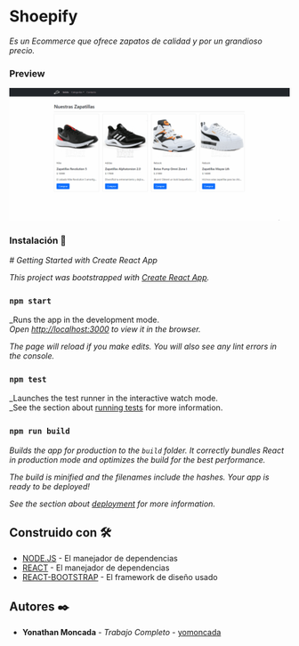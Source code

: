 # Shoepify

_Es un Ecommerce que ofrece zapatos de calidad y por un grandioso precio._
### Preview

![](preview.gif)

### Instalación 🔧

_# Getting Started with Create React App_

_This project was bootstrapped with [Create React App](https://github.com/facebook/create-react-app)._

### `npm start`

_Runs the app in the development mode.\
_Open [http://localhost:3000](http://localhost:3000) to view it in the browser._

_The page will reload if you make edits._
_You will also see any lint errors in the console._

### `npm test`

_Launches the test runner in the interactive watch mode.\
_See the section about [running tests](https://facebook.github.io/create-react-app/docs/running-tests) for more information.

### `npm run build`

_Builds the app for production to the `build` folder._
_It correctly bundles React in production mode and optimizes the build for the best performance._

_The build is minified and the filenames include the hashes._
_Your app is ready to be deployed!_

_See the section about [deployment](https://facebook.github.io/create-react-app/docs/deployment) for more information._
## Construido con 🛠️

* [NODE.JS](https://github.com/nodejs/node) - El manejador de dependencias
* [REACT](https://github.com/facebook/react) - El manejador de dependencias
* [REACT-BOOTSTRAP](https://github.com/react-bootstrap/react-bootstrap) - El framework de diseño usado
## Autores ✒️

* **Yonathan Moncada** - *Trabajo Completo* - [yomoncada](https://github.com/yomoncada)